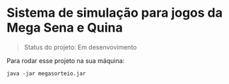 # Sistema de simulação para jogos da Mega Sena e Quina

>Status do projeto: Em desenvovimento

Para rodar esse projeto na sua máquina:

```
java -jar megasorteio.jar

```
